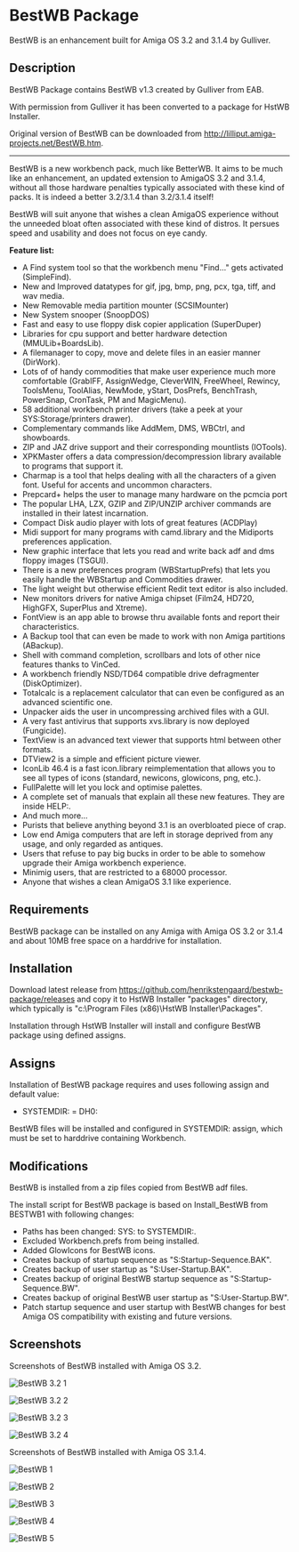 ﻿# BestWB Package

BestWB is an enhancement built for Amiga OS 3.2 and 3.1.4 by Gulliver.

## Description

BestWB Package contains BestWB v1.3 created by Gulliver from EAB.

With permission from Gulliver it has been converted to a package for HstWB Installer.

Original version of BestWB can be downloaded from http://lilliput.amiga-projects.net/BestWB.htm.

---

BestWB is a new workbench pack, much like BetterWB. It aims to be much like an enhancement, an updated extension to AmigaOS 3.2 and 3.1.4, without all those hardware penalties typically associated with these kind of packs. It is indeed a better 3.2/3.1.4 than 3.2/3.1.4 itself!

BestWB will suit anyone that wishes a clean AmigaOS experience without the unneeded bloat often associated with these kind of distros. It persues speed and usability and does not focus on eye candy.

**Feature list:**

- A Find system tool so that the workbench menu "Find..." gets activated (SimpleFind).
- New and Improved datatypes for gif, jpg, bmp, png, pcx, tga, tiff, and wav media.
- New Removable media partition mounter (SCSIMounter)
- New System snooper (SnoopDOS)
- Fast and easy to use floppy disk copier application (SuperDuper)
- Libraries for cpu support and better hardware detection (MMULib+BoardsLib).
- A filemanager to copy, move and delete files in an easier manner (DirWork).
- Lots of of handy commodities that make user experience much more comfortable (GrabIFF, AssignWedge, CleverWIN, FreeWheel, Rewincy, ToolsMenu, ToolAlias, NewMode, yStart, DosPrefs, BenchTrash, PowerSnap, CronTask, PM and MagicMenu).
- 58 additional workbench printer drivers (take a peek at your SYS:Storage/printers drawer).
- Complementary commands like AddMem, DMS, WBCtrl, and showboards.
- ZIP and JAZ drive support and their corresponding mountlists (IOTools).
- XPKMaster offers a data compression/decompression library available to programs that support it.
- Charmap is a tool that helps dealing with all the characters of a given font. Useful for accents and uncommon characters.
- Prepcard+ helps the user to manage many hardware on the pcmcia port
- The popular LHA, LZX, GZIP and ZIP/UNZIP archiver commands are installed in their latest incarnation.
- Compact Disk audio player with lots of great features (ACDPlay)
- Midi support for many programs with camd.library and the Midiports preferences application.
- New graphic interface that lets you read and write back adf and dms floppy images (TSGUI).
- There is a new preferences program (WBStartupPrefs) that lets you easily handle the WBStartup and Commodities drawer.
- The light weight but otherwise efficient Redit text editor is also included.
- New monitors drivers for native Amiga chipset (Film24, HD720, HighGFX, SuperPlus and Xtreme).
- FontView is an app able to browse thru available fonts and report their characteristics.
- A Backup tool that can even be made to work with non Amiga partitions (ABackup).
- Shell with command completion, scrollbars and lots of other nice features thanks to VinCed.
- A workbench friendly NSD/TD64 compatible drive defragmenter (DiskOptimizer).
- Totalcalc is a replacement calculator that can even be configured as an advanced scientific one.
- Unpacker aids the user in uncompressing archived files with a GUI.
- A very fast antivirus that supports xvs.library is now deployed (Fungicide).
- TextView is an advanced text viewer that supports html between other formats.
- DTView2 is a simple and efficient picture viewer.
- IconLib 46.4 is a fast icon.library reimplementation that allows you to see all types of icons (standard, newicons, glowicons, png, etc.).
- FullPalette will let you lock and optimise palettes.
- A complete set of manuals that explain all these new features. They are inside HELP:.
- And much more…
- Purists that believe anything beyond 3.1 is an overbloated piece of crap.
- Low end Amiga computers that are left in storage deprived from any usage, and only regarded as antiques.
- Users that refuse to pay big bucks in order to be able to somehow upgrade their Amiga workbench experience.
- Minimig users, that are restricted to a 68000 processor.
- Anyone that wishes a clean AmigaOS 3.1 like experience.

## Requirements

BestWB package can be installed on any Amiga with Amiga OS 3.2 or 3.1.4 and about 10MB free space on a harddrive for installation.

## Installation

Download latest release from https://github.com/henrikstengaard/bestwb-package/releases and copy it to HstWB Installer "packages" directory, which typically is "c:\Program Files (x86)\HstWB Installer\Packages".

Installation through HstWB Installer will install and configure BestWB package using defined assigns.

## Assigns

Installation of BestWB package requires and uses following assign and default value:

- SYSTEMDIR: = DH0:

BestWB files will be installed and configured in SYSTEMDIR: assign, which must be set to harddrive containing Workbench.

## Modifications

BestWB is installed from a zip files copied from BestWB adf files.

The install script for BestWB package is based on Install_BestWB from BESTWB1 with following changes:

- Paths has been changed: SYS: to SYSTEMDIR:.
- Excluded Workbench.prefs from being installed. 
- Added GlowIcons for BestWB icons.
- Creates backup of startup sequence as "S:Startup-Sequence.BAK".
- Creates backup of user startup as "S:User-Startup.BAK".
- Creates backup of original BestWB startup sequence as "S:Startup-Sequence.BW".
- Creates backup of original BestWB user startup as "S:User-Startup.BW".
- Patch startup sequence and user startup with BestWB changes for best Amiga OS compatibility with existing and future versions.

## Screenshots

Screenshots of BestWB installed with Amiga OS 3.2.

![BestWB 3.2 1](screenshots/bestwb_3.2_1.png?raw=true)

![BestWB 3.2 2](screenshots/bestwb_3.2_2.png?raw=true)

![BestWB 3.2 3](screenshots/bestwb_3.2_3.png?raw=true)

![BestWB 3.2 4](screenshots/bestwb_3.2_4.png?raw=true)

Screenshots of BestWB installed with Amiga OS 3.1.4.

![BestWB 1](screenshots/bestwb_1.png?raw=true)

![BestWB 2](screenshots/bestwb_2.png?raw=true)

![BestWB 3](screenshots/bestwb_3.png?raw=true)

![BestWB 4](screenshots/bestwb_4.png?raw=true)

![BestWB 5](screenshots/bestwb_5.png?raw=true)